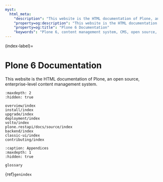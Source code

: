 ```yaml
---
myst:
  html_meta:
    "description": "This website is the HTML documentation of Plone, an open source, enterprise-level content management system."
    "property=og:description": "This website is the HTML documentation of Plone, an open source, enterprise-level content management system."
    "property=og:title": "Plone 6 Documentation"
    "keywords": "Plone 6, content management system, CMS, open source, Documentation, Volto, Classic UI, frontend, backend, plone.restapi, plone.api"
---
```


(index-label)=

# Plone 6 Documentation

This website is the HTML documentation of Plone, an open source, enterprise-level content management system.

```{toctree}
:maxdepth: 2
:hidden: true

overview/index
install/index
upgrade/index
deployment/index
volto/index
plone.restapi/docs/source/index
backend/index
classic-ui/index
contributing/index
```

```{toctree}
:caption: Appendices
:maxdepth: 1
:hidden: true

glossary
```

{ref}`genindex`

